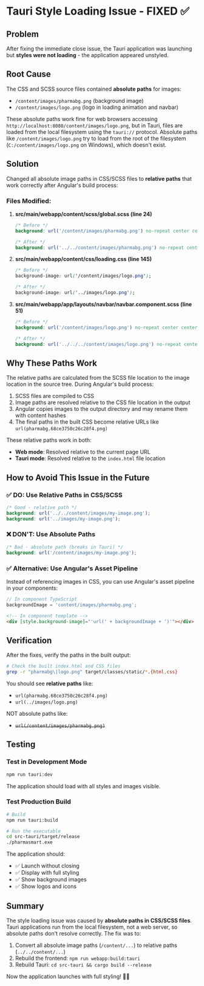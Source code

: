# Tauri Style Loading Issue - FIXED ✅

## Problem
After fixing the immediate close issue, the Tauri application was launching but **styles were not loading** - the application appeared unstyled.

## Root Cause

The CSS and SCSS source files contained **absolute paths** for images:
- `/content/images/pharmabg.png` (background image)
- `/content/images/logo.png` (logo in loading animation and navbar)

These absolute paths work fine for web browsers accessing `http://localhost:8080/content/images/logo.png`, but in Tauri, files are loaded from the local filesystem using the `tauri://` protocol. Absolute paths like `/content/images/logo.png` try to load from the root of the filesystem (`C:/content/images/logo.png` on Windows), which doesn't exist.

## Solution

Changed all absolute image paths in CSS/SCSS files to **relative paths** that work correctly after Angular's build process:

### Files Modified:

1. **src/main/webapp/content/scss/global.scss (line 24)**
   ```scss
   /* Before */
   background: url('/content/images/pharmabg.png') no-repeat center center fixed;

   /* After */
   background: url('../../content/images/pharmabg.png') no-repeat center center fixed;
   ```

2. **src/main/webapp/content/css/loading.css (line 145)**
   ```css
   /* Before */
   background-image: url('/content/images/logo.png');

   /* After */
   background-image: url('../images/logo.png');
   ```

3. **src/main/webapp/app/layouts/navbar/navbar.component.scss (line 51)**
   ```scss
   /* Before */
   background: url('/content/images/logo.png') no-repeat center center;

   /* After */
   background: url('../../../content/images/logo.png') no-repeat center center;
   ```

## Why These Paths Work

The relative paths are calculated from the SCSS file location to the image location in the source tree. During Angular's build process:

1. SCSS files are compiled to CSS
2. Image paths are resolved relative to the CSS file location in the output
3. Angular copies images to the output directory and may rename them with content hashes
4. The final paths in the built CSS become relative URLs like `url(pharmabg.68ce3750c26c28f4.png)`

These relative paths work in both:
- **Web mode**: Resolved relative to the current page URL
- **Tauri mode**: Resolved relative to the `index.html` file location

## How to Avoid This Issue in the Future

### ✅ DO: Use Relative Paths in CSS/SCSS
```scss
/* Good - relative path */
background: url('../../content/images/my-image.png');
background: url('../images/my-image.png');
```

### ❌ DON'T: Use Absolute Paths
```scss
/* Bad - absolute path (breaks in Tauri) */
background: url('/content/images/my-image.png');
```

### ✅ Alternative: Use Angular's Asset Pipeline
Instead of referencing images in CSS, you can use Angular's asset pipeline in your components:
```typescript
// In component TypeScript
backgroundImage = 'content/images/pharmabg.png';
```

```html
<!-- In component template -->
<div [style.background-image]="'url(' + backgroundImage + ')'"></div>
```

## Verification

After the fixes, verify the paths in the built output:

```bash
# Check the built index.html and CSS files
grep -r "pharmabg\|logo.png" target/classes/static/*.{html,css}
```

You should see **relative paths** like:
- `url(pharmabg.68ce3750c26c28f4.png)`
- `url(../images/logo.png)`

NOT absolute paths like:
- ~~`url(/content/images/pharmabg.png)`~~

## Testing

### Test in Development Mode
```bash
npm run tauri:dev
```
The application should load with all styles and images visible.

### Test Production Build
```bash
# Build
npm run tauri:build

# Run the executable
cd src-tauri/target/release
./pharmasmart.exe
```

The application should:
- ✅ Launch without closing
- ✅ Display with full styling
- ✅ Show background images
- ✅ Show logos and icons

## Summary

The style loading issue was caused by **absolute paths in CSS/SCSS files**. Tauri applications run from the local filesystem, not a web server, so absolute paths don't resolve correctly. The fix was to:

1. Convert all absolute image paths (`/content/...`) to relative paths (`../../content/...`)
2. Rebuild the frontend: `npm run webapp:build:tauri`
3. Rebuild Tauri: `cd src-tauri && cargo build --release`

Now the application launches with full styling! 🎨✅
